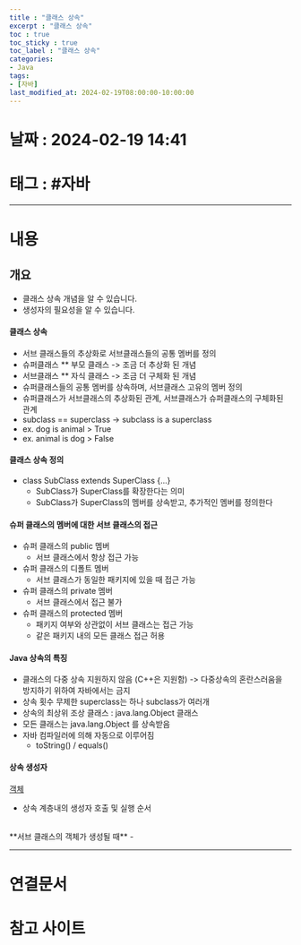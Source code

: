 ```yaml
---
title : "클래스 상속"
excerpt : "클래스 상속"
toc : true
toc_sticky : true
toc_label : "클래스 상속"
categories:
- Java
tags:
- [자바]
last_modified_at: 2024-02-19T08:00:00-10:00:00
---
```


# 날짜 : 2024-02-19 14:41

# 태그 : #자바 
---

# 내용

## 개요
- 클래스 상속 개념을 알 수 있습니다.
- 생성자의 필요성을 알 수 있습니다.

#### 클래스 상속
- 서브 클래스들의 추상화로 서브클래스들의 공통 멤버를 정의
- 슈퍼클래스 ** 부모 클래스 -> 조금 더 추상화 된 개념
- 서브클래스 ** 자식 클래스 -> 조금 더 구체화 된 개념
- 슈퍼클래스들의 공통 멤버를 상속하며, 서브클래스 고유의 멤버 정의
- 슈퍼클래스가 서브클래스의 추상화된 관계, 서브클래스가 슈퍼클래스의 구체화된 관계
- subclass == superclass -> subclass is a superclass
- ex. dog is animal > True
- ex. animal is dog > False

#### 클래스 상속 정의
- class SubClass extends SuperClass {...}
	- SubClass가 SuperClass를 확장한다는 의미
	- SubClass가 SuperClass의 멤버를 상속받고, 추가적인 멤버를 정의한다

#### 슈퍼 클래스의 멤버에 대한 서브 클래스의 접근
- 슈퍼 클래스의 public 멤버
	- 서브 클래스에서 항상 접근 가능
- 슈퍼 클래스의 디폴트 멤버
	- 서브 클래스가 동일한 패키지에 있을 때 접근 가능
- 슈퍼 클래스의 private 멤버
	- 서브 클래스에서 접근 불가
- 슈퍼 클래스의 protected 멤버
	- 패키지 여부와 상관없이 서브 클래스는 접근 가능
	- 같은 패키지 내의 모든 클래스 접근 허용

#### Java 상속의 특징
- 클래스의 다중 상속 지원하지 않음 (C++은 지원함) -> 다중상속의 혼란스러움을 방지하기 위하여 자바에서는 금지
- 상속 횟수 무제한 superclass는 하나 subclass가 여러개
- 상속의 최상위 조상 클래스 : java.lang.Object 클래스
- 모든 클래스는 java.lang.Object 를 상속받음
- 자바 컴파일러에 의해 자동으로 이루어짐
	- toString() / equals()

#### 상속 생성자
[객체](../../java/java-객체)
<br>
- 상속 계층내의 생성자 호출 및 실행 순서
<br> 
**서브 클래스의 객체가 생성될 때**
- 

---

# 연결문서 

# 참고 사이트
